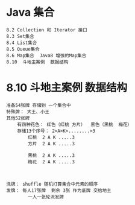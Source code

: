 # Java 集合


    8.2 Collection 和 Iterator 接口
    8.3 Set集合
    8.4 List集合
    8.5 Queue集合
    8.6 Map集合  Java8 增强的Map集合
    8.10  斗地主案例  数据结构
    
# 8.10  斗地主案例  数据结构

    准备54张牌 存储到 一个集合中
    特殊牌： 大王、小王
    其他52张牌
        有四种花色： 红色（红桃 方片）  黑色（黑桃  梅花）
        存储13个序号： 2>A>K>........>3
            红桃  2 A K .....3
            方片  2 A K .....3
            
            黑桃  2 A K .....3
            梅花  2 A K .....3
    


    洗牌： shuffle 随机打算集合中元素的顺序
    发牌： 每人17张牌  剩余 3张 作为底牌 交给地主
            一人一张轮流发牌